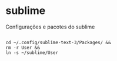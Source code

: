 # sublime
Configurações e pacotes do sublime

<code>
cd ~/.config/sublime-text-3/Packages/ &&
rm -r User &&
ln -s ~/sublime/User
</code>
